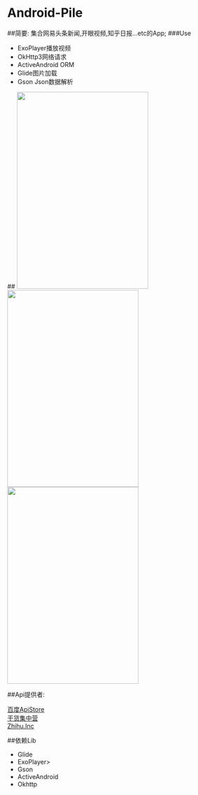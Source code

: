 # Android-Pile
##简要:
  集合网易头条新闻,开眼视频,知乎日报...etc的App;
###Use
<ul>
<li>ExoPlayer播放视频</li>
<li>OkHttp3网络请求</li>
<li>ActiveAndroid ORM</li>
<li>Glide图片加载</li>
<li>Gson Json数据解析</li>
</ul>
##  
 <image  src="screenshots/list-video.png" width=300 height=450/>
 <image  src="screenshots/list-news.png" width=300 height=450/>
 <image  src="screenshots/reader-zhihu.png" width=300 height=450/>
 

##Api提供者:

<a href='http://apistore.baidu.com/' >百度ApiStore</a>
</br>
<a href='http://gank.io/api' >干货集中营</a>
</br>
<a href='https://github.com/izzyleung/ZhihuDailyPurify/wiki/' >Zhihu.Inc</a>
 
##依赖Lib
<ul>
<li>Glide</li>
<li>ExoPlayer></li>
<li>Gson</li>
<li>ActiveAndroid</li>
<li>Okhttp</li>
</ul>

  
